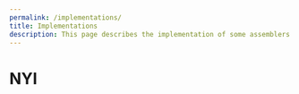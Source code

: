 ```yaml
---
permalink: /implementations/
title: Implementations
description: This page describes the implementation of some assemblers.
---
```

# NYI
